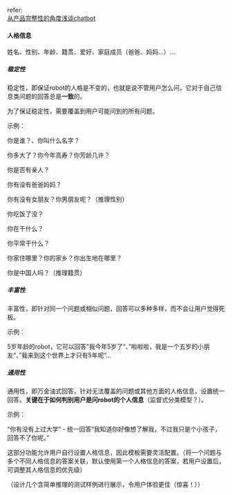 refer:<br>[从产品完整性的角度浅谈chatbot](https://zhuanlan.zhihu.com/p/34927757)



#### 人格信息

姓名、性别、年龄、籍贯、爱好、家庭成员（爸爸、妈妈...）...

##### 稳定性

稳定性，即保证robot的人格是不变的，也就是说不管用户怎么问，它对于自己信息类问题的回答总是**一致**的。

为了保证稳定性，需要覆盖到用户可能问到的所有问题。

示例：

你是谁？、你叫什么名字？

你多大了？你今年高寿？你芳龄几许？

你是否有亲人？

你有没有爸爸妈妈？

你有没有女朋友？你男朋友呢？（推理性别）

你吃饭了没？

你在干什么？

你平常干什么？

你家住哪里？你的家乡？你出生地在哪里？

你是中国人吗？（推理籍贯）

##### 丰富性

丰富性，即针对同一个问题或相似问题，回答可以多种多样，而不会让用户觉得死板。

示例：

5岁年龄的robot，它可以回答”我今年5岁了“、”啦啦啦，我是一个五岁的小朋友“、”我来到这个世界上才只有5年呢“...

##### 通用性

通用性，即万金油式回答，针对无法覆盖的问题或其他方面的人格信息，设置统一回答。**关键在于如何判别用户是问robot的个人信息**（监督式分类模型？）。

示例：

“你有没有上过大学” - 统一回答“我知道你好像想了解我，不过我只是个小孩子，回答不了你呢。”



这部分功能允许用户自行设置人格信息，因此模板需要灵活配置。（将一个问题与多个不同人格信息的答案关联，默认使用第一个人格信息的答案，若用户设置后，可调整其人格信息的优先级）

（设计几个含简单推理的测试样例进行展示，令用户体验更佳（惊喜！））



